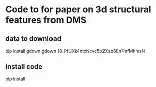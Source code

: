 # Code to for paper on 3d structural features from DMS

## data to download 
pip install gdown
gdown 18_PfUXk4ntxNcvc5p2Xzb6En7mfMhmsN

## install code

pip install . 
